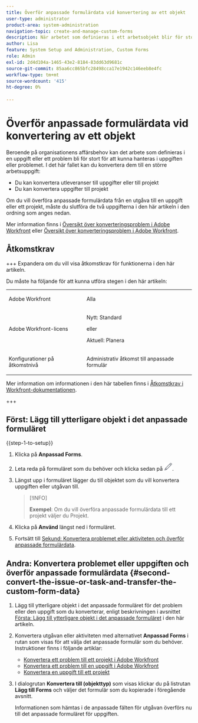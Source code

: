 ```yaml
---
title: Överför anpassade formulärdata vid konvertering av ett objekt
user-type: administrator
product-area: system-administration
navigation-topic: create-and-manage-custom-forms
description: När arbetet som definieras i ett arbetsobjekt blir för stort kan du konvertera det till ett större arbetsobjekt.
author: Lisa
feature: System Setup and Administration, Custom Forms
role: Admin
exl-id: 2d4d104a-1465-43e2-8184-83dd63d9681c
source-git-commit: 85aa6cc865bfc28498cca17e1942c146eeb8e4fc
workflow-type: tm+mt
source-wordcount: '415'
ht-degree: 0%

---
```


# Överför anpassade formulärdata vid konvertering av ett objekt

Beroende på organisationens affärsbehov kan det arbete som definieras i en uppgift eller ett problem bli för stort för att kunna hanteras i uppgiften eller problemet. I det här fallet kan du konvertera dem till en större arbetsuppgift:

* Du kan konvertera utleveranser till uppgifter eller till projekt
* Du kan konvertera uppgifter till projekt

Om du vill överföra anpassade formulärdata från en utgåva till en uppgift eller ett projekt, måste du slutföra de två uppgifterna i den här artikeln i den ordning som anges nedan.

Mer information finns i [Översikt över konverteringsproblem i Adobe Workfront](../../../manage-work/issues/convert-issues/convert-issues.md) eller [Översikt över konverteringsproblem i Adobe Workfront](../../../manage-work/issues/convert-issues/convert-issues.md).

## Åtkomstkrav

+++ Expandera om du vill visa åtkomstkrav för funktionerna i den här artikeln.

Du måste ha följande för att kunna utföra stegen i den här artikeln:

<table style="table-layout:auto"> 
 <col> 
 <col> 
 <tbody> 
  <tr data-mc-conditions=""> 
   <td role="rowheader"> <p>Adobe Workfront</p> </td> 
   <td>Alla</td> 
  </tr> 
  <tr> 
   <td role="rowheader">Adobe Workfront-licens</td> 
   <td>
   <p>Nytt: Standard</p>
   <p>eller</p>
   <p>Aktuell: Planera</p></td> 
  </tr> 
  <tr data-mc-conditions=""> 
   <td role="rowheader">Konfigurationer på åtkomstnivå</td> 
   <td> <p>Administrativ åtkomst till anpassade formulär</p> </td> 
  </tr> 
 </tbody> 
</table>

Mer information om informationen i den här tabellen finns i [Åtkomstkrav i Workfront-dokumentationen](/help/quicksilver/administration-and-setup/add-users/access-levels-and-object-permissions/access-level-requirements-in-documentation.md).

+++

## Först: Lägg till ytterligare objekt i det anpassade formuläret

{{step-1-to-setup}}

1. Klicka på **Anpassad Forms**.
1. Leta reda på formuläret som du behöver och klicka sedan på ![Redigera-ikonen](assets/edit-icon.png).
1. Längst upp i formuläret lägger du till objektet som du vill konvertera uppgiften eller utgåvan till.

   >[!INFO]
   >
   >**Exempel**: Om du vill överföra anpassade formulärdata till ett projekt väljer du Projekt.

1. Klicka på **Använd** längst ned i formuläret.

1. Fortsätt till [Sekund: Konvertera problemet eller aktiviteten och överför anpassade formulärdata](#second-convert-the-issue-or-task-and-transfer-the-custom-form-data).

## Andra: Konvertera problemet eller uppgiften och överför anpassade formulärdata {#second-convert-the-issue-or-task-and-transfer-the-custom-form-data}

1. Lägg till ytterligare objekt i det anpassade formuläret för det problem eller den uppgift som du konverterar, enligt beskrivningen i avsnittet [Första: Lägg till ytterligare objekt i det anpassade formuläret](#first-add-additonal-objects-to-the-custom-form) i den här artikeln.
1. Konvertera utgåvan eller aktiviteten med alternativet **Anpassad Forms** i rutan som visas för att välja det anpassade formulär som du behöver. Instruktioner finns i följande artiklar:

   * [Konvertera ett problem till ett projekt i Adobe Workfront](../../../manage-work/issues/convert-issues/convert-issue-to-project.md)
   * [Konvertera ett problem till en uppgift i Adobe Workfront](../../../manage-work/issues/convert-issues/convert-issue-to-task.md)
   * [Konvertera en uppgift till ett projekt](../../../manage-work/tasks/manage-tasks/convert-task-to-project.md)

1. I dialogrutan **Konvertera till (objekttyp)** som visas klickar du på listrutan **Lägg till Forms** och väljer det formulär som du kopierade i föregående avsnitt.

   Informationen som hämtas i de anpassade fälten för utgåvan överförs nu till det anpassade formuläret för uppgiften.


<!--
## First: Copy the custom form {#first-copy-the-custom-form}

First you need to make sure that you retain any custom form data on a task or issue you want to convert. Because the custom form data must be an exact match on the converted item, it is best practice to duplicate the form so that you can attach it to the new object.

>[!TIP]
>
>Another way to retain custom form data in this situation is to add the larger object type to the custom form. For instructions, see [Create a custom form](/help/quicksilver/administration-and-setup/customize-workfront/create-manage-custom-forms/form-designer/design-a-form/design-a-form.md).

1. Click the **Main Menu** icon ![Main menu icon](assets/main-menu-icon.png) in the upper-right corner of Adobe Workfront, then click **Setup** ![Gear settings icon](assets/gear-icon-settings.png).

1. Click **Custom Forms**.
1. Select the task- or issue-type custom form, then click **Copy**.
1. In the **Custom Form** dialog box, specify a name for the new form.  

1. From the **Form Type** drop-down menu, select the type of object you want to create the new custom form for

   **Example:** If you want to transfer the custom form data to a project, select Project.

1. Click **Copy Form**.

   This copied custom form can now be attached to a task or project.

1. Continue on to [Second: Convert the issue or task and transfer the custom form data](#second-convert-the-issue-or-task-and-transfer-the-custom-form-data).
-->